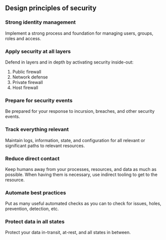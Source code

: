## Design principles of security

### Strong identity management

Implement a strong process and foundation for managing users, groups, roles and access.

### Apply security at all layers

Defend in layers and in depth by activating security inside-out:

1. Public firewall
2. Network defense
3. Private firewall
4. Host firewall

### Prepare for security events

Be prepared for your response to incursion, breaches, and other security events.

### Track everything relevant

Maintain logs, information, state, and configuration for all relevant or significant paths to relevant resources.

### Reduce direct contact

Keep humans away from your processes, resources, and data as much as possible. When having them is necessary, use indirect tooling to get to the resource.

### Automate best practices

Put as many useful automated checks as you can to check for issues, holes, prevention, detection, etc.

### Protect data in all states

Protect your data in-transit, at-rest, and all states in between.
